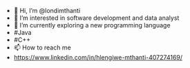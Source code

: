 - 👋 Hi, I’m @londimthanti
- 👀 I’m interested in software development and data analyst
- 🌱 I’m currently exploring a new programming language
-  #Java
-  #C++
- 📫 How to reach me
- https://www.linkedin.com/in/hlengiwe-mthanti-407274169/

<!---
londimthanti/londimthanti is a ✨ special ✨ repository because its `README.md` (this file) appears on your GitHub profile.
You can click the Preview link to take a look at your changes.
--->
